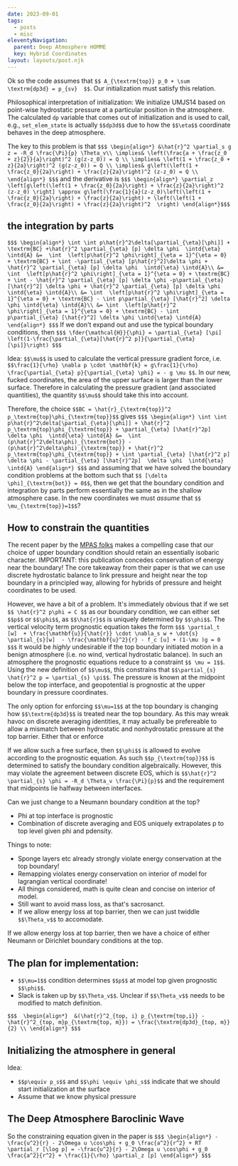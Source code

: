```yaml
---
date: 2023-09-01
tags:
  - posts
  - misc
eleventyNavigation:
  parent: Deep Atmosphere HOMME
  key: Hybrid Coordinates
layout: layouts/post.njk
---
```


Ok so the code assumes that `$$ A_{\textrm{top}} p_0 + \sum \textrm{dp3d} = p_{sv}  $$`.
Our initialization must satisfy this relation. 

Philosophical interpretation of initialization:
We initialize UMJS14 based on point-wise hydrostatic pressure
at a particular position in the atmosphere. The calculated `dp` variable
that comes out of initialization and is used to call, e.g., `set_elem_state`
is actually `$$dp3d$$` due to how the `$$\eta$$` coordinate behaves in
the deep atmosphere. 


The key to this problem is that
`$$$
\begin{align*}
  &\hat{r}^2 \partial_s g z = -R_d \frac{\Pi}{p} \Theta_v\\
  \implies& \left(\frac{a + \frac{z_0 + z}{2}}{a}\right)^2 (g(z-z_0)) = Q \\
  \implies& \left(1 + \frac{z_0 + z}{2a}\right)^2 (g(z-z_0)) = Q \\
  \implies& g\left(\left(1 + \frac{z_0}{2a}\right) + \frac{z}{2a}\right)^2 (z-z_0) = Q \\
\end{align*}
$$$`
and the derivative is 
`$$$
\begin{align*}
  \partial_z \left[g\left(\left(1 + \frac{z_0}{2a}\right) + \frac{z}{2a}\right)^2 (z-z_0) \right] \approx g\left(\frac{1}{a}(z-z_0)\left(\left(1 + \frac{z_0}{2a}\right) + \frac{z}{2a}\right) + \left(\left(1 + \frac{z_0}{2a}\right) + \frac{z}{2a}\right)^2  \right)
\end{align*}$$$`


## the integration by parts

`$$$
\begin{align*}
    \int \int p\hat{r}^2\delta[\partial_{\eta}[\phi]] + \textrm{BC} +\hat{r}^2 \partial_{\eta} [p] \delta \phi  \intd{\eta} \intd{A} &=  \int  \left[p\hat{r}^2 \phi\right]_{\eta = 1}^{\eta = 0} + \textrm{BC} + \int -\partial_{\eta} [p\hat{r}^2]\delta \phi + \hat{r}^2 \partial_{\eta} [p] \delta \phi  \intd{\eta} \intd{A}\\
    &= \int  \left[p\hat{r}^2 \phi\right]_{\eta = 1}^{\eta = 0} + \textrm{BC} + \int - \hat{r}^2 \partial_{\eta} [p] \delta \phi -p\partial_{\eta} [\hat{r}^2] \delta \phi + \hat{r}^2 \partial_{\eta} [p] \delta \phi  \intd{\eta} \intd{A}\\
    &= \int  \left[p\hat{r}^2 \phi\right]_{\eta = 1}^{\eta = 0} + \textrm{BC} - \int p\partial_{\eta} [\hat{r}^2] \delta \phi \intd{\eta} \intd{A}\\
    &= \int  \left[p\hat{r}^2 \phi\right]_{\eta = 1}^{\eta = 0} + \textrm{BC} - \int p\partial_{\eta} [\hat{r}^2] \delta \phi \intd{\eta} \intd{A}
\end{align*}
$$$`
If we don't expand out and use the typical boundary conditions, then
`$$$
  \fder{\mathcal{H}}{\phi} = \partial_{\eta} [\pi] \left(1-\frac{\partial_{\eta}[\hat{r}^2 p]}{\partial_{\eta} [\pi]}\right)
$$$`


Idea: `$$\mu$$` is used to calculate the vertical pressure gradient force, i.e. `$$\frac{1}{\rho} \nabla p \cdot \mathbf{k} = g\frac{1}{\rho} \frac{\partial_{\eta} p}{\partial_{\eta} \phi} = - g \mu $$`.
In our new, fucked coordinates, the area of the upper surface is larger than the lower surface. 
Therefore in calculating the pressure gradient (and associated quantities), the quantity `$$\mu$$` should take this into account.

Therefore, the choice `$$BC = \hat{r}_{\textrm{top}}^2 p_\textrm{top}\phi_{\textrm{top}}$$` gives
`$$$
\begin{align*}
      \int \int p\hat{r}^2\delta[\partial_{\eta}[\phi]] + \hat{r}^2 p_\textrm{top}\phi_{\textrm{top}} + \partial_{\eta} [\hat{r}^2p] \delta \phi  \intd{\eta} \intd{A} &=  \int  (p\hat{r}^2\delta\phi)_{\textrm{bot}} - (p\hat{r}^2\delta\phi)_{\textrm{top}} + \hat{r}^2 p_\textrm{top}\phi_{\textrm{top}} + \int \partial_{\eta} [\hat{r}^2 p] \delta \phi - \partial_{\eta} [\hat{r}^2p]  \delta \phi  \intd{\eta} \intd{A}
\end{align*}
$$$`
and assuming that we have solved the boundary condition problems at the bottom such that `$$ [\delta \phi]_{\textrm{bot}} = 0$$`, then we get that the boundary condition and integration by parts
perform essentially the same as in the shallow atmosphere case. 
In the new coordinates we must _assume_ that `$$ \mu_{\textrm{top}}=1$$`?


## How to constrain the quantities
The recent paper by the [MPAS folks](https://journals.ametsoc.org/view/journals/mwre/150/8/MWR-D-21-0328.1.xml)
makes a compelling case that our choice of upper boundary condition should retain an essentially isobaric character. IMPORTANT: this publication
concedes conservation of energy near the boundary!
The core takeaway from their paper is that we can use discrete hydrostatic balance to link pressure and height near the top boundary
in a principled way, allowing for hybrids of pressure and height coordinates to be used.

However, we have a bit of a problem. It's immediately obvious that if we set `$$ \hat{r}^2 p\phi = C $$` as our boundary condition, we can either set `$$p$$` or `$$\phi$$`, as `$$\hat{r}$$` is uniquely determined by `$$\phi$$`.
The vertical velocity term prognostic equation takes the form
`$$$
\partial_t [w]  + \frac{\mathbf{u}}{\hat{r}} \cdot \nabla_s w + \dot{s} \partial_{s}[w]  - \frac{\mathbf{u}^2}{r} - f_c [u] + (1-\mu )g = 0
$$$`
it would be _highly_ undesirable if the top boundary initiated motion in
a benign atmosphere (i.e. no wind, vertical hydrostatic balance). In such an atmosphere
the prognostic equations reduce to a constraint `$$ \mu = 1$$`. 
Using the new definition of `$$\mu$$`, this constrains that `$$\partial_{s} \hat{r}^2 p = \partial_{s} \pi$$`.
The pressure is known at the midpoint below the top interface,
and geopotential is prognostic at the upper boundary in pressure coordinates.

The only option for enforcing `$$\mu=1$$` at the top boundary is changing how `$$\textrm{dp3d}$$` is treated 
near the top boundary. As this may wreak havoc on discrete averaging identities, it may actually be prefereable to
allow a mismatch between hydrostatic and nonhydrostatic pressure at the top barrier. Either that or enforce

If we allow such a free surface, then `$$\phi$$` is allowed to evolve according to the prognostic equation.
As such `$$p_{\textrm{top}}$$` is determined to satisfy the boundary condition algebraically. 
However, this may violate the agreement between discrete EOS, which is `$$\hat{r}^2 \partial_{s} \phi = -R_d \Theta_v \frac{\Pi}{p}$$`
and the requirement that midpoints lie halfway between interfaces. 

Can we just change to a Neumann boundary condition at the top?
* Phi at top interface is prognostic
* Combination of discrete averaging and EOS uniquely extrapolates p to top level given phi and pdensity.

Things to note:
  * Sponge layers etc already strongly violate energy conservation at the top boundary!
  * Remapping violates energy conservation on interior of model for lagrangian vertical coordinate!
  * All things considered, math is quite clean and concise on interior of model.
  * Still want to avoid mass loss, as that's sacrosanct.
  * If we allow energy loss at top barrier, then we can just twiddle `$$\Theta_v$$` to accomodate. 

If we allow energy loss at top barrier, then we have a choice of either Neumann or Dirichlet 
boundary conditions at the top. 

## The plan for implementation:
* `$$\mu=1$$` condition determines `$$p$$` at model top given prognostic `$$\phi$$`.
* Slack is taken up by `$$\Theta_v$$`. Unclear if `$$\Theta_v$$` needs to be modified to match definition.


`$$$ 
\begin{align*} 
  &(\hat{r}^2_{top, i} p_{\textrm{top,i}} - \hat{r}^2_{top, m}p_{\textrm{top, m}}) = \frac{\textrm{dp3d}_{top, m}}{2} \\
\end{align*}
$$$`

## Initializing the atmosphere in general
Idea:
  * `$$p\equiv p_s$$` and `$$\phi \equiv \phi_s$$` indicate that we should start initialization at the surface
  * Assume that we know physical pressure 



## The Deep Atmosphere Baroclinic Wave 
So the constraining equation given in the paper is
`$$$
\begin{align*}
-\frac{u^2}{r} - 2\Omega u \cos\phi + g_0 \frac{a^2}{r^2} + RT \partial_r [\log p] = -\frac{u^2}{r} - 2\Omega u \cos\phi + g_0 \frac{a^2}{r^2} + \frac{1}{\rho} \partial_z [p]
\end{align*}
$$$`

